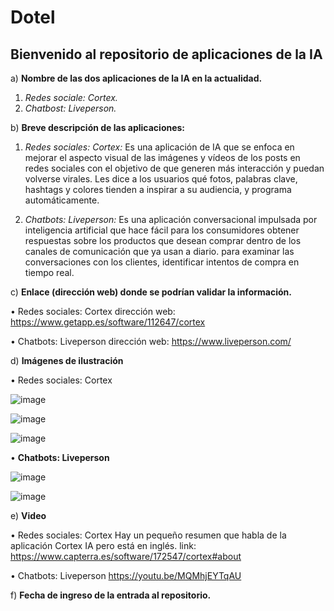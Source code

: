 # Dotel

## Bienvenido al repositorio de aplicaciones de la IA

a)	**Nombre de las dos aplicaciones de la IA en la actualidad.**
 
 1. *Redes sociale: Cortex.*
 2. *Chatbost: Liveperson.*
 
b)	**Breve descripción de las aplicaciones:**

1.	*Redes sociales: Cortex:* 
Es una aplicación de IA que se enfoca en mejorar el aspecto visual de las imágenes y vídeos de los posts en redes sociales con el objetivo de que generen más interacción y puedan volverse virales. Les dice a los usuarios qué fotos, palabras clave, hashtags y colores tienden a inspirar a su audiencia, y programa automáticamente.

2.	*Chatbots: Liveperson:* 
Es una aplicación conversacional impulsada por inteligencia artificial que hace fácil para los consumidores obtener respuestas sobre los productos que desean comprar dentro de los canales de comunicación que ya usan a diario. para examinar las conversaciones con los clientes, identificar intentos de compra en tiempo real.

c)	**Enlace (dirección web) donde se podrían validar la información.**

•	Redes sociales: Cortex dirección web:
https://www.getapp.es/software/112647/cortex

•	Chatbots: Liveperson dirección web:
https://www.liveperson.com/

d)	**Imágenes de ilustración**

•	Redes sociales: Cortex

![image](https://user-images.githubusercontent.com/115906068/196014972-a422fc17-687f-4ae1-a23a-b32bab140abe.png)

![image](https://user-images.githubusercontent.com/115906068/196014977-8b60ea90-85d7-4c7d-872d-0fe106512045.png)

![image](https://user-images.githubusercontent.com/115906068/196014983-29894909-267c-4b45-b21b-558320e6144d.png)


•	**Chatbots: Liveperson**

![image](https://user-images.githubusercontent.com/115906068/196015036-dd427ee9-ca53-442a-9903-66bef645ace0.png)

![image](https://user-images.githubusercontent.com/115906068/196015039-f2cc85c2-fbaa-45e3-8cbf-dfb80156fc32.png)

e)	**Video**

•	Redes sociales: Cortex
Hay un pequeño resumen que habla de la aplicación Cortex IA pero está en inglés. link: https://www.capterra.es/software/172547/cortex#about 

•	Chatbots: Liveperson
https://youtu.be/MQMhjEYTqAU

f)	**Fecha de ingreso de la entrada al repositorio.**

